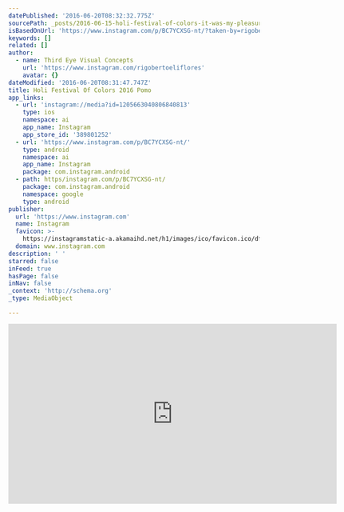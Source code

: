 ```yaml
---
datePublished: '2016-06-20T08:32:32.775Z'
sourcePath: _posts/2016-06-15-holi-festival-of-colors-it-was-my-pleasure-filming-you-h.md
isBasedOnUrl: 'https://www.instagram.com/p/BC7YCXSG-nt/?taken-by=rigobertoeliflores'
keywords: []
related: []
author:
  - name: Third Eye Visual Concepts
    url: 'https://www.instagram.com/rigobertoeliflores'
    avatar: {}
dateModified: '2016-06-20T08:31:47.747Z'
title: Holi Festival Of Colors 2016 Pomo
app_links:
  - url: 'instagram://media?id=1205663040806840813'
    type: ios
    namespace: ai
    app_name: Instagram
    app_store_id: '389801252'
  - url: 'https://www.instagram.com/p/BC7YCXSG-nt/'
    type: android
    namespace: ai
    app_name: Instagram
    package: com.instagram.android
  - path: https/instagram.com/p/BC7YCXSG-nt/
    package: com.instagram.android
    namespace: google
    type: android
publisher:
  url: 'https://www.instagram.com'
  name: Instagram
  favicon: >-
    https://instagramstatic-a.akamaihd.net/h1/images/ico/favicon.ico/dfa85bb1fd63.ico
  domain: www.instagram.com
description: ' '
starred: false
inFeed: true
hasPage: false
inNav: false
_context: 'http://schema.org'
_type: MediaObject

---
```

<iframe src="https://cdn.embedly.com/widgets/media.html?src=http%3A%2F%2Fscontent.cdninstagram.com%2Ft50.2886-16%2F12866144_568360113340671_112486076_n.mp4&amp;src_secure=1&amp;url=https%3A%2F%2Fwww.instagram.com%2Fp%2FBC7YCXSG-nt%2F&amp;image=https%3A%2F%2Fscontent.cdninstagram.com%2Ft51.2885-15%2Fe15%2F12819104_205993106429784_1037392740_n.jpg%3Fig_cache_key%3DMTIwNTY2MzA0MDgwNjg0MDgxMw%253D%253D.2&amp;key=b7d04c9b404c499eba89ee7072e1c4f7&amp;type=video%2Fmp4&amp;schema=instagram" width="658" height="360" scrolling="no" frameborder="0" allowfullscreen="" style=""></iframe>